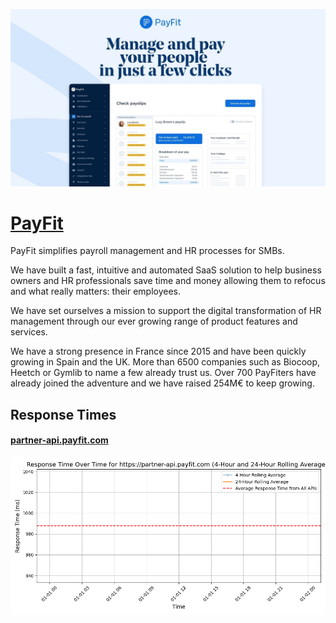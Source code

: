 [![Visit PayFit](imagePreview.jpg)](https://payfit.com)

# [PayFit](https://payfit.com)

PayFit simplifies payroll management and HR processes for SMBs.

We have built a fast, intuitive and automated SaaS solution to help business owners and HR professionals save time and money allowing them to refocus and what really matters: their employees.

We have set ourselves a mission to support the digital transformation of HR management through our ever growing range of product features and services.

We have a strong presence in France since 2015 and have been quickly growing in Spain and the UK. More than 6500 companies such as Biocoop, Heetch or Gymlib to name a few already trust us. Over 700 PayFiters have already joined the adventure and we have raised 254M€ to keep growing.

## Response Times

#### [partner-api.payfit.com](https://partner-api.payfit.com)

![partner-api.payfit.com](response-time-charts/706172746e65722d6170692e7061796669742e636f6d.png)
